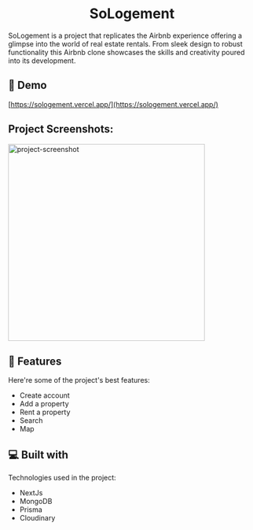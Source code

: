 <h1 align="center" id="title">SoLogement</h1>

<p id="description">SoLogement is a project that replicates the Airbnb experience offering a glimpse into the world of real estate rentals. From sleek design to robust functionality this Airbnb clone showcases the skills and creativity poured into its development.</p>

<h2>🚀 Demo</h2>

[https://sologement.vercel.app/](https://sologement.vercel.app/)

<h2>Project Screenshots:</h2>

<img src="https://cdn.discordapp.com/attachments/878483959464468520/1189885766034276412/image.png?ex=659fca79&amp;is=658d5579&amp;hm=4b7a57939722cee3c52a06eed00b8474902cbceb3016b1866e775dfd6aeff0ea&amp;" alt="project-screenshot" width="400" height="400/">

  
  
<h2>🧐 Features</h2>

Here're some of the project's best features:

*   Create account
*   Add a property
*   Rent a property
*   Search
*   Map

<h2>💻 Built with</h2>

Technologies used in the project:

*   NextJs
*   MongoDB
*   Prisma
*   Cloudinary
